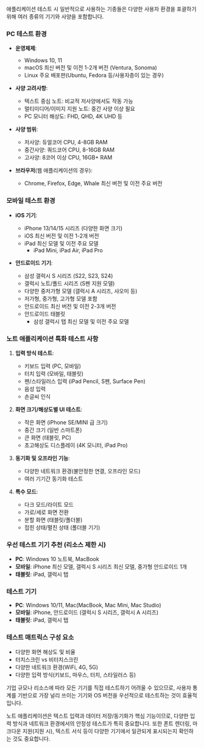 애플리케이션 테스트 시 일반적으로 사용하는 기종들은 다양한 사용자 환경을 포괄하기 위해 여러 종류의 기기와 사양을 포함합니다.

### PC 테스트 환경
- **운영체제**:
  - Windows 10, 11
  - macOS 최신 버전 및 이전 1-2개 버전 (Ventura, Sonoma)
  - Linux 주요 배포판(Ubuntu, Fedora 등/사용자층이 있는 경우)

- **사양 고려사항**:
  - 텍스트 중심 노트: 비교적 저사양에서도 작동 가능
  - 멀티미디어/이미지 지원 노트: 중간 사양 이상 필요
  - PC 모니터 해상도: FHD, QHD, 4K UHD 등

- **사양 범위**:
  - 저사양: 듀얼코어 CPU, 4-8GB RAM
  - 중간사양: 쿼드코어 CPU, 8-16GB RAM
  - 고사양: 8코어 이상 CPU, 16GB+ RAM

- **브라우저**(웹 애플리케이션의 경우):
  - Chrome, Firefox, Edge, Whale 최신 버전 및 이전 주요 버전

### 모바일 테스트 환경
- **iOS 기기**:
  - iPhone 13/14/15 시리즈 (다양한 화면 크기)
  - iOS 최신 버전 및 이전 1-2개 버전
  - iPad 최신 모델 및 이전 주요 모델
    - iPad Mini, iPad Air, iPad Pro

- **안드로이드 기기**:
  - 삼성 갤럭시 S 시리즈 (S22, S23, S24)
  - 갤럭시 노트/폴드 시리즈 (S펜 지원 모델)
  - 다양한 중저가형 모델 (갤럭시 A 시리즈, 샤오미 등)
  - 저가형, 중가형, 고가형 모델 포함
  - 안드로이드 최신 버전 및 이전 2-3개 버전
  - 안드로이드 태블릿
    - 삼성 갤럭시 탭 최신 모델 및 이전 주요 모델

### 노트 애플리케이션 특화 테스트 사항
1. **입력 방식 테스트**:
   - 키보드 입력 (PC, 모바일)
   - 터치 입력 (모바일, 태블릿)
   - 펜/스타일러스 입력 (iPad Pencil, S펜, Surface Pen)
   - 음성 입력
   - 손글씨 인식

2. **화면 크기/해상도별 UI 테스트**:
   - 작은 화면 (iPhone SE/MINI 급 크기)
   - 중간 크기 (일반 스마트폰)
   - 큰 화면 (태블릿, PC)
   - 초고해상도 디스플레이 (4K 모니터, iPad Pro)

3. **동기화 및 오프라인 기능**:
   - 다양한 네트워크 환경(불안정한 연결, 오프라인 모드)
   - 여러 기기간 동기화 테스트

4. **특수 모드**:
   - 다크 모드/라이트 모드
   - 가로/세로 화면 전환
   - 분할 화면 (태블릿/폴더블)
   - 접힌 상태/펼친 상태 (폴더블 기기)

### 우선 테스트 기기 추천 (리소스 제한 시)
- **PC**: Windows 10 노트북, MacBook
- **모바일**: iPhone 최신 모델, 갤럭시 S 시리즈 최신 모델, 중가형 안드로이드 1개
- **태블릿**: iPad, 갤럭시 탭

### 테스트 기기
- **PC**: Windows 10/11, Mac(MacBook, Mac Mini, Mac Studio)
- **모바일**: iPhone, 안드로이드 (갤럭시 S 시리즈, 갤럭시 A 시리즈)
- **태블릿**: iPad, 갤럭시 탭

### 테스트 매트릭스 구성 요소
- 다양한 화면 해상도 및 비율
- 터치스크린 vs 비터치스크린
- 다양한 네트워크 환경(WiFi, 4G, 5G)
- 다양한 입력 방식(키보드, 마우스, 터치, 스타일러스 등)

기업 규모나 리소스에 따라 모든 기기를 직접 테스트하기 어려울 수 있으므로, 사용자 통계를 기반으로 가장 널리 쓰이는 기기와 OS 버전을 우선적으로 테스트하는 것이 효율적입니다.

노트 애플리케이션은 텍스트 입력과 데이터 저장/동기화가 핵심 기능이므로, 다양한 입력 방식과 네트워크 환경에서의 안정성 테스트가 특히 중요합니다. 또한 폰트 렌더링, 마크다운 지원(지원 시), 텍스트 서식 등이 다양한 기기에서 일관되게 표시되는지 확인하는 것도 중요합니다.